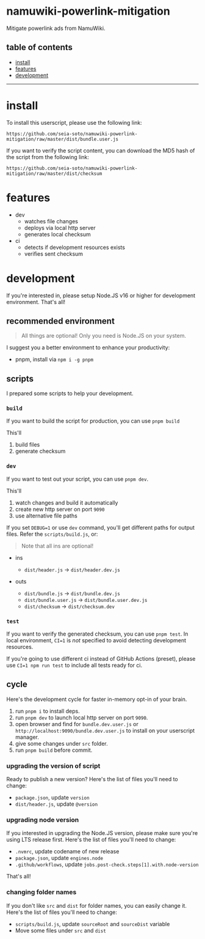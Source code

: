 # namuwiki-powerlink-mitigation

Mitigate powerlink ads from NamuWiki.

## table of contents

- [install](#install)
- [features](#features)
- [development](#development)

---

# install

To install this userscript, please use the following link:

```
https://github.com/seia-soto/namuwiki-powerlink-mitigation/raw/master/dist/bundle.user.js
```

If you want to verify the script content, you can download the MD5 hash of the script from the following link:

```
https://github.com/seia-soto/namuwiki-powerlink-mitigation/raw/master/dist/checksum
```

# features

- dev
  - watches file changes
  - deploys via local http server
  - generates local checksum
- ci
  - detects if development resources exists
  - verifies sent checksum

# development

If you're interested in, please setup Node.JS v16 or higher for development environment.
That's all!

## recommended environment

> All things are optional!
> Only you need is Node.JS on your system.

I suggest you a better environment to enhance your productivity:

- pnpm, install via `npm i -g pnpm`

## scripts

I prepared some scripts to help your development.

### `build`

If you want to build the script for production, you can use `pnpm build`

This'll
  1) build files
  2) generate checksum

### `dev`

If you want to test out your script, you can use `pnpm dev`.

This'll
  1) watch changes and build it automatically
  2) create new http server on port `9090`
  3) use alternative file paths

If you set `DEBUG=1` or use `dev` command, you'll get different paths for output files.
Refer the `scripts/build.js`, or:

> Note that all ins are optional!

- ins
  - `dist/header.js` -> `dist/header.dev.js`

- outs
  - `dist/bundle.js` -> `dist/bundle.dev.js`
  - `dist/bundle.user.js` -> `dist/bundle.user.dev.js`
  - `dist/checksum` -> `dist/checksum.dev`

### `test`

If you want to verify the generated checksum, you can use `pnpm test`.
In local environment, `CI=1` is *not* specified to avoid detecting development resources.

If you're going to use different ci instead of GitHub Actions (preset), please use `CI=1 npm run test` to include all tests ready for ci.

## cycle

Here's the development cycle for faster in-memory opt-in of your brain.

1. run `pnpm i` to install deps.
2. run `pnpm dev` to launch local http server on port `9090`.
3. open browser and find for `bundle.dev.user.js` or `http://localhost:9090/bundle.dev.user.js` to install on your userscript manager.
4. give some changes under `src` folder.
5. run `pnpm build` before commit.

### upgrading the version of script

Ready to publish a new version?
Here's the list of files you'll need to change:

- `package.json`, update `version`
- `dist/header.js`, update `@version`

### upgrading node version

If you interested in upgrading the Node.JS version, please make sure you're using LTS release first.
Here's the list of files you'll need to change:

- `.nvmrc`, update codename of new release
- `package.json`, update `engines.node`
- `.github/workflows`, update `jobs.post-check.steps[1].with.node-version`

That's all!

### changing folder names

If you don't like `src` and `dist` for folder names, you can easily change it.
Here's the list of files you'll need to change:

- `scripts/build.js`, update `sourceRoot` and `sourceDist` variable
- Move some files under `src` and `dist`
